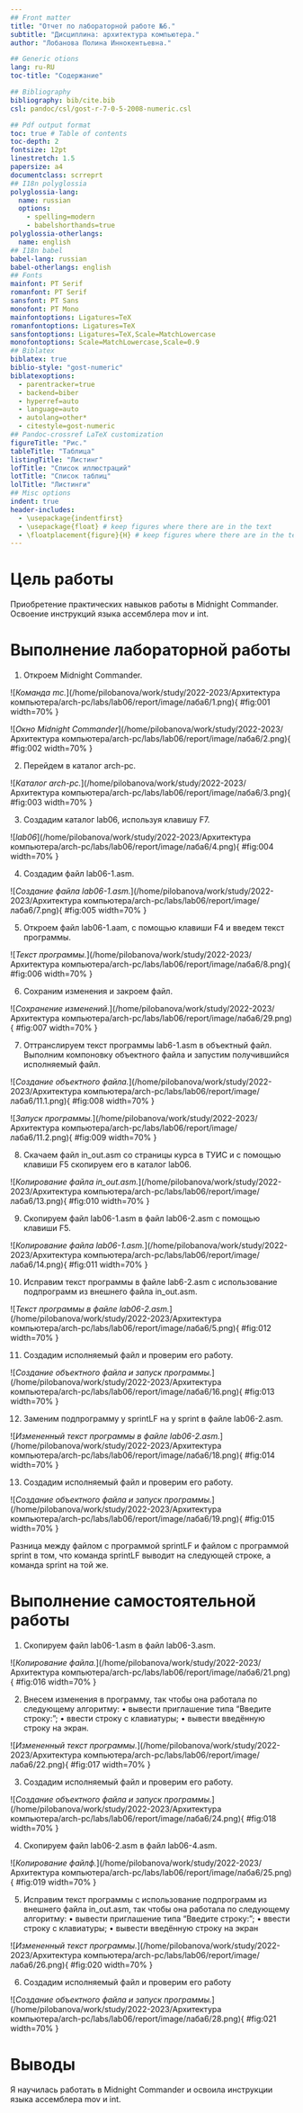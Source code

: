 ```yaml
---
## Front matter
title: "Отчет по лабораторной работе №6."
subtitle: "Дисциплина: архитектура компьютера."
author: "Лобанова Полина Иннокентьевна."

## Generic otions
lang: ru-RU
toc-title: "Содержание"

## Bibliography
bibliography: bib/cite.bib
csl: pandoc/csl/gost-r-7-0-5-2008-numeric.csl

## Pdf output format
toc: true # Table of contents
toc-depth: 2
fontsize: 12pt
linestretch: 1.5
papersize: a4
documentclass: scrreprt
## I18n polyglossia
polyglossia-lang:
  name: russian
  options:
	- spelling=modern
	- babelshorthands=true
polyglossia-otherlangs:
  name: english
## I18n babel
babel-lang: russian
babel-otherlangs: english
## Fonts
mainfont: PT Serif
romanfont: PT Serif
sansfont: PT Sans
monofont: PT Mono
mainfontoptions: Ligatures=TeX
romanfontoptions: Ligatures=TeX
sansfontoptions: Ligatures=TeX,Scale=MatchLowercase
monofontoptions: Scale=MatchLowercase,Scale=0.9
## Biblatex
biblatex: true
biblio-style: "gost-numeric"
biblatexoptions:
  - parentracker=true
  - backend=biber
  - hyperref=auto
  - language=auto
  - autolang=other*
  - citestyle=gost-numeric
## Pandoc-crossref LaTeX customization
figureTitle: "Рис."
tableTitle: "Таблица"
listingTitle: "Листинг"
lofTitle: "Список иллюстраций"
lotTitle: "Список таблиц"
lolTitle: "Листинги"
## Misc options
indent: true
header-includes:
  - \usepackage{indentfirst}
  - \usepackage{float} # keep figures where there are in the text
  - \floatplacement{figure}{H} # keep figures where there are in the text
---
```


# Цель работы

Приобретение практических навыков работы в Midnight Commander. Освоение
инструкций языка ассемблера mov и int.

# Выполнение лабораторной работы

1. Откроем Midnight Commander.

![*Команда mc.*](/home/pilobanova/work/study/2022-2023/Архитектура компьютера/arch-pc/labs/lab06/report/image/лаба6/1.png){ #fig:001 width=70% }

![*Окно Midnight Commander*](/home/pilobanova/work/study/2022-2023/Архитектура компьютера/arch-pc/labs/lab06/report/image/лаба6/2.png){ #fig:002 width=70% }

2. Перейдем в каталог arch-pc.

![*Каталог arch-pc.*](/home/pilobanova/work/study/2022-2023/Архитектура компьютера/arch-pc/labs/lab06/report/image/лаба6/3.png){ #fig:003 width=70% }

3. Создадим каталог lab06, используя клавишу F7.

![*lab06*](/home/pilobanova/work/study/2022-2023/Архитектура компьютера/arch-pc/labs/lab06/report/image/лаба6/4.png){ #fig:004 width=70% }

4. Создадим файл lab06-1.asm.

![*Создание файла lab06-1.asm.*](/home/pilobanova/work/study/2022-2023/Архитектура компьютера/arch-pc/labs/lab06/report/image/лаба6/7.png){ #fig:005 width=70% }

5. Откроем файл lab06-1.aam, с помощью клавиши F4 и введем текст программы.

![*Текст программы.*](/home/pilobanova/work/study/2022-2023/Архитектура компьютера/arch-pc/labs/lab06/report/image/лаба6/8.png){ #fig:006 width=70% }

6. Сохраним изменения и закроем файл.

![*Сохранение изменений.*](/home/pilobanova/work/study/2022-2023/Архитектура компьютера/arch-pc/labs/lab06/report/image/лаба6/29.png){ #fig:007 width=70% }

7. Оттранслируем текст программы lab6-1.asm в объектный файл. Выполним компоновку объектного файла и запустим получившийся исполняемый файл. 

![*Создание объектного файла.*](/home/pilobanova/work/study/2022-2023/Архитектура компьютера/arch-pc/labs/lab06/report/image/лаба6/11.1.png){ #fig:008 width=70% }

![*Запуск программы.*](/home/pilobanova/work/study/2022-2023/Архитектура компьютера/arch-pc/labs/lab06/report/image/лаба6/11.2.png){ #fig:009 width=70% }

8. Скачаем файл in_out.asm со страницы курса в ТУИС и с помощью клавиши F5 скопируем его в каталог lab06. 

![*Копирование файла in_out.asm.*](/home/pilobanova/work/study/2022-2023/Архитектура компьютера/arch-pc/labs/lab06/report/image/лаба6/13.png){ #fig:010 width=70% }

9. Скопируем файл lab06-1.asm в файл lab06-2.asm с помощью клавиши F5.

![*Копирование файла lab06-1.asm.*](/home/pilobanova/work/study/2022-2023/Архитектура компьютера/arch-pc/labs/lab06/report/image/лаба6/14.png){ #fig:011 width=70% }

10. Исправим текст программы в файле lab6-2.asm с использование подпрограмм из внешнего файла in_out.asm.

![*Текст программы в файле lab06-2.asm.*](/home/pilobanova/work/study/2022-2023/Архитектура компьютера/arch-pc/labs/lab06/report/image/лаба6/5.png){ #fig:012 width=70% }

11. Создадим исполняемый файл и проверим его работу.

![*Создание объектного файла и запуск программы.*](/home/pilobanova/work/study/2022-2023/Архитектура компьютера/arch-pc/labs/lab06/report/image/лаба6/16.png){ #fig:013 width=70% }

12. Заменим подпрограмму у sprintLF на у sprint в файле lab06-2.asm.

![*Измененный текст программы в файле lab06-2.asm.*](/home/pilobanova/work/study/2022-2023/Архитектура компьютера/arch-pc/labs/lab06/report/image/лаба6/18.png){ #fig:014 width=70% }

13. Создадим исполняемый файл и проверим его работу.

![*Создание объектного файла и запуск программы.*](/home/pilobanova/work/study/2022-2023/Архитектура компьютера/arch-pc/labs/lab06/report/image/лаба6/19.png){ #fig:015 width=70% }

Разница между файлом с программой sprintLF и файлом с программой sprint в том, что команда sprintLF выводит на следующей строке, а команда sprint на той же.

# Выполнение самостоятельной работы

1. Скопируем файл lab06-1.asm в файл lab06-3.asm.

![*Копирование файла.*](/home/pilobanova/work/study/2022-2023/Архитектура компьютера/arch-pc/labs/lab06/report/image/лаба6/21.png){ #fig:016 width=70% }

2. Внесем изменения в программу, так чтобы она работала по
следующему алгоритму:
• вывести приглашение типа “Введите строку:”;
• ввести строку с клавиатуры;
• вывести введённую строку на экран.

![*Измененный текст программы.*](/home/pilobanova/work/study/2022-2023/Архитектура компьютера/arch-pc/labs/lab06/report/image/лаба6/22.png){ #fig:017 width=70% }

3. Создадим исполняемый файл и проверим его работу.

![*Создание объектного файла и запуск программы.*](/home/pilobanova/work/study/2022-2023/Архитектура компьютера/arch-pc/labs/lab06/report/image/лаба6/24.png){ #fig:018 width=70% }

4. Скопируем файл lab06-2.asm в файл lab06-4.asm.

![*Копирование файлф.*](/home/pilobanova/work/study/2022-2023/Архитектура компьютера/arch-pc/labs/lab06/report/image/лаба6/25.png){ #fig:019 width=70% }

5. Исправим текст программы с использование подпрограмм из внешнего файла in_out.asm, так чтобы она работала по следующему алгоритму:
• вывести приглашение типа “Введите строку:”;
• ввести строку с клавиатуры;
• вывести введённую строку на экран

![*Измененный текст программы.*](/home/pilobanova/work/study/2022-2023/Архитектура компьютера/arch-pc/labs/lab06/report/image/лаба6/26.png){ #fig:020 width=70% }

6. Создадим исполняемый файл и проверим его работу

![*Создание объектного файла и запуск программы.*](/home/pilobanova/work/study/2022-2023/Архитектура компьютера/arch-pc/labs/lab06/report/image/лаба6/28.png){ #fig:021 width=70% }

# Выводы

Я научилась работать в Midnight Commander и освоила инструкции языка ассемблера mov и int.

